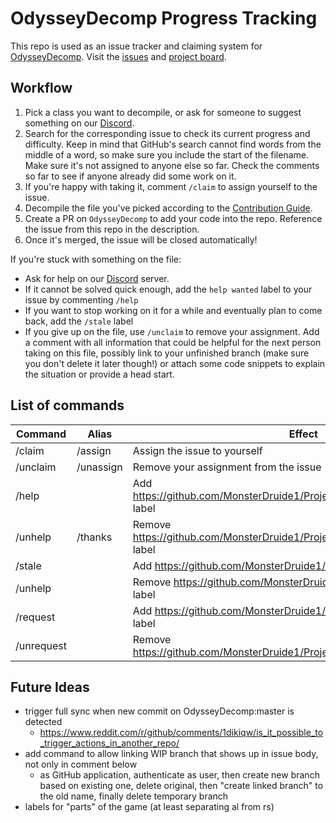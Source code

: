 # OdysseyDecomp Progress Tracking

This repo is used as an issue tracker and claiming system for [OdysseyDecomp](https://github.com/MonsterDruide1/OdysseyDecomp). Visit the [issues](https://github.com/MonsterDruide1/ProjectsTest/issues) and [project board](https://github.com/users/MonsterDruide1/projects/1).

## Workflow

1. Pick a class you want to decompile, or ask for someone to suggest something on our [Discord](https://discord.gg/u2dfaQpDh5).
2. Search for the corresponding issue to check its current progress and difficulty. Keep in mind that GitHub's search cannot find words from the middle of a word, so make sure you include the start of the filename. Make sure it's not assigned to anyone else so far. Check the comments so far to see if anyone already did some work on it.
3. If you're happy with taking it, comment `/claim` to assign yourself to the issue.
4. Decompile the file you've picked according to the [Contribution Guide](https://github.com/MonsterDruide1/OdysseyDecomp/blob/master/Contributing.md).
5. Create a PR on `OdysseyDecomp` to add your code into the repo. Reference the issue from this repo in the description.
6. Once it's merged, the issue will be closed automatically!

If you're stuck with something on the file:
- Ask for help on our [Discord](https://discord.gg/u2dfaQpDh5) server.
- If it cannot be solved quick enough, add the `help wanted` label to your issue by commenting `/help`
- If you want to stop working on it for a while and eventually plan to come back, add the `/stale` label
- If you give up on the file, use `/unclaim` to remove your assignment. Add a comment with all information that could be helpful for the next person taking on this file, possibly link to your unfinished branch (make sure you don't delete it later though!) or attach some code snippets to explain the situation or provide a head start.

## List of commands

Command    | Alias     | Effect
-----------|-----------|--------
/claim     | /assign   | Assign the issue to yourself
/unclaim   | /unassign | Remove your assignment from the issue
/help      |           | Add https://github.com/MonsterDruide1/ProjectsTest/labels/help%20wanted label
/unhelp    | /thanks   | Remove https://github.com/MonsterDruide1/ProjectsTest/labels/help%20wanted label
/stale     |           | Add https://github.com/MonsterDruide1/ProjectsTest/labels/stale label
/unhelp    |           | Remove https://github.com/MonsterDruide1/ProjectsTest/labels/stale label
/request   |           | Add https://github.com/MonsterDruide1/ProjectsTest/labels/requested label
/unrequest |           | Remove https://github.com/MonsterDruide1/ProjectsTest/labels/requested label

## Future Ideas
- trigger full sync when new commit on OdysseyDecomp:master is detected
    - https://www.reddit.com/r/github/comments/1dikiqw/is_it_possible_to_trigger_actions_in_another_repo/
- add command to allow linking WIP branch that shows up in issue body, not only in comment below
    - as GitHub application, authenticate as user, then create new branch based on existing one, delete original, then "create linked branch" to the old name, finally delete temporary branch
- labels for "parts" of the game (at least separating al from rs)
